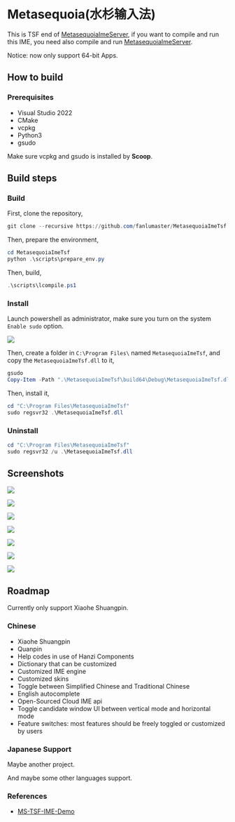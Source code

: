 # Metasequoia(水杉输入法)

This is TSF end of [MetasequoiaImeServer](https://github.com/fanlumaster/MetasequoiaImeServer), if you want to compile and run this IME, you need also compile and run [MetasequoiaImeServer](https://github.com/fanlumaster/MetasequoiaImeServer).

Notice: now only support 64-bit Apps.

## How to build

### Prerequisites

- Visual Studio 2022
- CMake
- vcpkg
- Python3
- gsudo

Make sure vcpkg and gsudo is installed by **Scoop**.

## Build steps

### Build

First, clone the repository,

```powershell
git clone --recursive https://github.com/fanlumaster/MetasequoiaImeTsf.git
```

Then, prepare the environment,

```powershell
cd MetasequoiaImeTsf
python .\scripts\prepare_env.py
```

Then, build,

```powershell
.\scripts\lcompile.ps1
```

### Install

Launch powershell as administrator, make sure you turn on the system `Enable sudo` option.

![](https://i.postimg.cc/zJCn9Cnn/image.png)

Then, create a folder in `C:\Program Files\` named `MetasequoiaImeTsf`, and copy the `MetasequoiaImeTsf.dll` to it,

```powershell
gsudo
Copy-Item -Path ".\MetasequoiaImeTsf\build64\Debug\MetasequoiaImeTsf.dll" -Destination "C:\Program Files\MetasequoiaImeTsf"
```

Then, install it,

```powershell
cd "C:\Program Files\MetasequoiaImeTsf"
sudo regsvr32 .\MetasequoiaImeTsf.dll
```

### Uninstall

```powershell
cd "C:\Program Files\MetasequoiaImeTsf"
sudo regsvr32 /u .\MetasequoiaImeTsf.dll
```

## Screenshots

![](https://i.postimg.cc/c402J3KR/image.png)

![](https://i.postimg.cc/v8Bpx6Gf/image.png)

![](https://i.postimg.cc/ssBgtM5M/image.png)

![](https://i.postimg.cc/ryDqXH0B/image.png)

![](https://i.postimg.cc/2m9WJTgR/image.png)

![](https://i.postimg.cc/L96qQZT8/image.png)

![](https://i.postimg.cc/FNcz9QTv/image.png)

## Roadmap

Currently only support Xiaohe Shuangpin.

### Chinese

- Xiaohe Shuangpin
- Quanpin
- Help codes in use of Hanzi Components
- Dictionary that can be customized
- Customized IME engine
- Customized skins
- Toggle between Simplified Chinese and Traditional Chinese
- English autocomplete
- Open-Sourced Cloud IME api
- Toggle candidate window UI between vertical mode and horizontal mode
- Feature switches: most features should be freely toggled or customized by users

### Japanese Support

Maybe another project.

And maybe some other languages support.

### References

- [MS-TSF-IME-Demo](https://github.com/microsoft/Windows-classic-samples/tree/main/Samples/IME/cpp/SampleIME)
